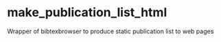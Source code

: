 # make_publication_list_html
Wrapper of bibtexbrowser to produce static publication list to web pages
